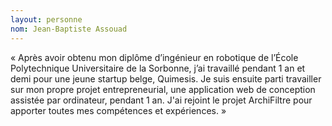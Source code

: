 ```yaml
---
layout: personne
nom: Jean-Baptiste Assouad
---
```


« Après avoir obtenu mon diplôme d’ingénieur en robotique de l’École
Polytechnique Universitaire de la Sorbonne, j’ai travaillé pendant 1
an et demi pour une jeune startup belge, Quimesis.  Je suis ensuite
parti travailler sur mon propre projet entrepreneurial, une
application web de conception assistée par ordinateur, pendant 1 an.
J'ai rejoint le projet ArchiFiltre pour apporter toutes mes
compétences et expériences. »
